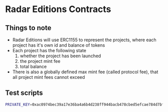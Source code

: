 # Radar Editions Contracts

## Things to note

- Radar Editions will use ERC1155 to represent the projects, where each project has it's own id and balance of tokens
- Each project has the following state
  1. whether the project has been launched
  2. the project mint fee
  3. total balance
- There is also a globally defined max mint fee (called protocol fee), that all project mint fees cannot exceed


## Test scripts

```sh
PRIVATE_KEY=0xac0974bec39a17e36ba4a6b4d238ff944bacb478cbed5efcae784d7bf4f2ff80 forge script script/Deploy.s.sol:Deploy --rpc-url https://optimism.publicnode.com
```
